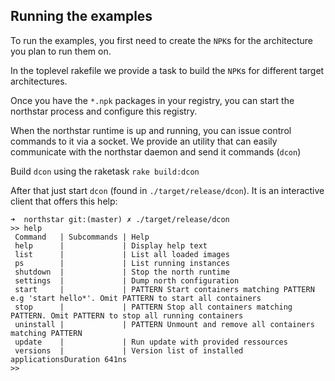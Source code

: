 ## Running the examples

To run the examples, you first need to create the `NPK`s for the architecture you plan to run them on.

In the toplevel rakefile we provide a task to build the `NPK`s for different target architectures.

Once you have the `*.npk` packages in your registry, you can start the northstar process and configure this registry.

When the northstar runtime is up and running, you can issue control commands to it via a socket.
We provide an utility that can easily communicate with the northstar daemon and send it commands (`dcon`)

Build `dcon` using the raketask `rake build:dcon`

After that just start `dcon` (found in `./target/release/dcon`). It is an interactive client that offers this help:
```
➜  northstar git:(master) ✗ ./target/release/dcon
>> help
 Command   | Subcommands | Help
 help      |             | Display help text
 list      |             | List all loaded images
 ps        |             | List running instances
 shutdown  |             | Stop the north runtime
 settings  |             | Dump north configuration
 start     |             | PATTERN Start containers matching PATTERN e.g 'start hello*'. Omit PATTERN to start all containers
 stop      |             | PATTERN Stop all containers matching PATTERN. Omit PATTERN to stop all running containers
 uninstall |             | PATTERN Unmount and remove all containers matching PATTERN
 update    |             | Run update with provided ressources
 versions  |             | Version list of installed applicationsDuration 641ns
>>
```
